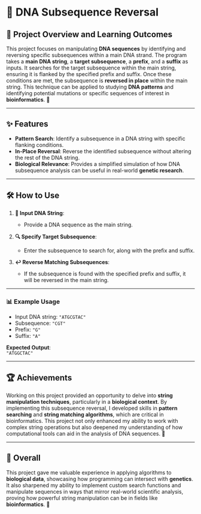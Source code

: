 # 🧬 DNA Subsequence Reversal

## 🚀 Project Overview and Learning Outcomes

This project focuses on manipulating **DNA sequences** by identifying and reversing specific subsequences within a main DNA strand. The program takes a **main DNA string**, a **target subsequence**, a **prefix**, and a **suffix** as inputs. It searches for the target subsequence within the main string, ensuring it is flanked by the specified prefix and suffix. Once these conditions are met, the subsequence is **reversed in place** within the main string. This technique can be applied to studying **DNA patterns** and identifying potential mutations or specific sequences of interest in **bioinformatics**. 🧬

---

## ✨ Features

- **Pattern Search**: Identify a subsequence in a DNA string with specific flanking conditions.
- **In-Place Reversal**: Reverse the identified subsequence without altering the rest of the DNA string.
- **Biological Relevance**: Provides a simplified simulation of how DNA subsequence analysis can be useful in real-world **genetic research**.

---

## 🛠️ How to Use

1. **🧬 Input DNA String**:  
   - Provide a DNA sequence as the main string.
   
2. **🔍 Specify Target Subsequence**:  
   - Enter the subsequence to search for, along with the prefix and suffix.

3. **↩️ Reverse Matching Subsequences**:  
   - If the subsequence is found with the specified prefix and suffix, it will be reversed in the main string.

---

### 📊 Example Usage

- Input DNA string: `"ATGCGTAC"`
- Subsequence: `"CGT"`
- Prefix: `"G"`
- Suffix: `"A"`

**Expected Output**:  
`"ATGGCTAC"`

---

## 🏆 Achievements

Working on this project provided an opportunity to delve into **string manipulation techniques**, particularly in a **biological context**. By implementing this subsequence reversal, I developed skills in **pattern searching** and **string matching algorithms**, which are critical in bioinformatics. This project not only enhanced my ability to work with complex string operations but also deepened my understanding of how computational tools can aid in the analysis of DNA sequences. 🧪

---

## 🌟 Overall

This project gave me valuable experience in applying algorithms to **biological data**, showcasing how programming can intersect with **genetics**. It also sharpened my ability to implement custom search functions and manipulate sequences in ways that mirror real-world scientific analysis, proving how powerful string manipulation can be in fields like **bioinformatics**. 🔬
